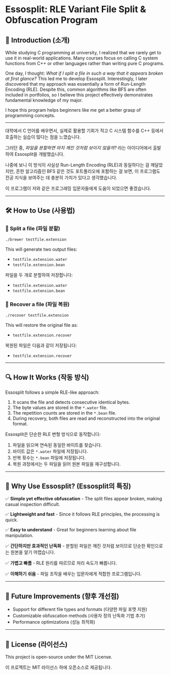 # Essosplit: RLE Variant File Split & Obfuscation Program

## 📌 Introduction (소개)

While studying C programming at university, I realized that we rarely get to use it in real-world applications. Many courses focus on calling C system functions from C++ or other languages rather than writing pure C programs.

One day, I thought: *What if I split a file in such a way that it appears broken at first glance?* This led me to develop Essosplit. Interestingly, I later discovered that my approach was essentially a form of Run-Length Encoding (RLE). Despite this, common algorithms like BFS are often included in portfolios, so I believe this project effectively demonstrates fundamental knowledge of my major.

I hope this program helps beginners like me get a better grasp of programming concepts.

---

대학에서 C 언어를 배우면서, 실제로 활용할 기회가 적고 C 시스템 함수를 C++ 등에서 호출하는 실습이 많다는 점을 느꼈습니다.

그러던 중, *파일을 분할하면 마치 깨진 것처럼 보이지 않을까?* 라는 아이디어에서 출발하여 Essosplit을 개발했습니다.

나중에 보니 이 방식이 사실상 Run-Length Encoding (RLE)과 동일하다는 걸 깨달았지만, 흔한 알고리즘인 BFS 같은 것도 포트폴리오에 포함하는 걸 보면, 이 프로그램도 전공 지식을 보여주는 데 충분히 가치가 있다고 생각했습니다.

이 프로그램이 저와 같은 프로그래밍 입문자들에게 도움이 되었으면 좋겠습니다.

---

## 🛠 How to Use (사용법)

### 🔹 Split a file (파일 분할)

```sh
./brewer testfile.extension
```

This will generate two output files:

- `testfile.extension.water`
- `testfile.extension.bean`

파일을 두 개로 분할하여 저장합니다:

- `testfile.extension.water`
- `testfile.extension.bean`

### 🔹 Recover a file (파일 복원)

```sh
./recover testfile.extension
```

This will restore the original file as:

- `testfile.extension.recover`

복원된 파일은 다음과 같이 저장됩니다:

- `testfile.extension.recover`

---

## 🔍 How It Works (작동 방식)

Essosplit follows a simple RLE-like approach:

1. It scans the file and detects consecutive identical bytes.
2. The byte values are stored in the `*.water` file.
3. The repetition counts are stored in the `*.bean` file.
4. During recovery, both files are read and reconstructed into the original format.

Essosplit은 단순한 RLE 변형 방식으로 동작합니다:

1. 파일을 읽으며 연속된 동일한 바이트를 찾습니다.
2. 바이트 값은 `*.water` 파일에 저장됩니다.
3. 반복 횟수는 `*.bean` 파일에 저장됩니다.
4. 복원 과정에서는 두 파일을 읽어 원본 파일을 재구성합니다.

---

## 📌 Why Use Essosplit? (Essosplit의 특징)

✅ **Simple yet effective obfuscation** - The split files appear broken, making casual inspection difficult.

✅ **Lightweight and fast** - Since it follows RLE principles, the processing is quick.

✅ **Easy to understand** - Great for beginners learning about file manipulation.

✅ **간단하지만 효과적인 난독화** - 분할된 파일은 깨진 것처럼 보이므로 단순한 확인으로는 원본을 알기 어렵습니다.

✅ **가볍고 빠름** - RLE 원리를 따르므로 처리 속도가 빠릅니다.

✅ **이해하기 쉬움** - 파일 조작을 배우는 입문자에게 적합한 프로그램입니다.

---

## 🔧 Future Improvements (향후 개선점)

- Support for different file types and formats (다양한 파일 포맷 지원)
- Customizable obfuscation methods (사용자 정의 난독화 기법 추가)
- Performance optimizations (성능 최적화)

---

## 📜 License (라이선스)

This project is open-source under the MIT License.

이 프로젝트는 MIT 라이선스 하에 오픈소스로 제공됩니다.

